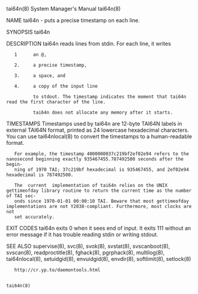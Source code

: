 tai64n(8)                                                     System Manager's Manual                                                    tai64n(8)

NAME
       tai64n - puts a precise timestamp on each line.

SYNOPSIS
       tai64n

DESCRIPTION
       tai64n reads lines from stdin. For each line, it writes

       1      an @,

       2.     a precise timestamp,

       3.     a space, and

       4.     a copy of the input line

              to stdout. The timestamp indicates the moment that tai64n read the first character of the line.

              tai64n does not allocate any memory after it starts.

TIMESTAMPS
       Timestamps  used by tai64n are 12-byte TAI64N labels in external TAI64N format, printed as 24 lowercase hexadecimal characters. You can use
       tai64nlocal(8) to convert the timestamps to a human-readable format.

       For example, the timestamp 4000000037c219bf2ef02e94 refers to the nanosecond beginning exactly 935467455.787492500 seconds after the begin‐
       ning of 1970 TAI; 37c219bf hexadecimal is 935467455, and 2ef02e94 hexadecimal is 787492500.

       The  current  implementation of tai64n relies on the UNIX gettimeofday library routine to return the current time as the number of TAI sec‐
       onds since 1970-01-01 00:00:10 TAI. Beware that most gettimeofday implementations are not Y2038-compliant. Furthermore, most clocks are not
       set accurately.

EXIT CODES
       tai64n exits 0 when it sees end of input. It exits 111 without an error message if it has trouble reading stdin or writing stdout.

SEE ALSO
       supervise(8),  svc(8), svok(8), svstat(8), svscanboot(8), svscan(8), readproctitle(8), fghack(8), pgrphack(8), multilog(8), tai64nlocal(8),
       setuidgid(8), envuidgid(8), envdir(8), softlimit(8), setlock(8)

       http://cr.yp.to/daemontools.html

                                                                                                                                         tai64n(8)
